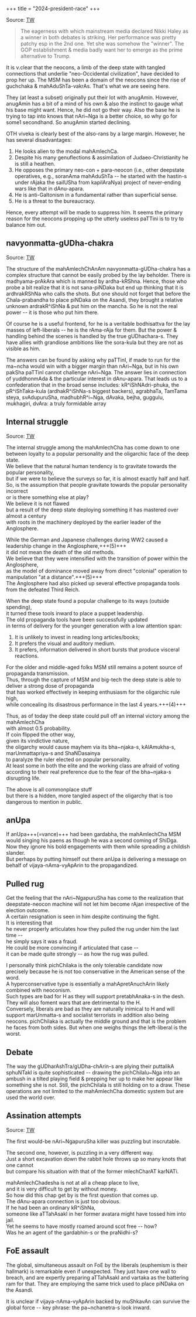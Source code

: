 +++
title = "2024-president-race"
+++

Source: [TW](https://threadreaderapp.com/thread/1708317694078959856.html)

> The eagerness with which mainstream media declared Nikki Haley as a winner in both debates is striking. Her performance was pretty patchy esp in the 2nd one. Yet she was somehow the "winner". The GOP establishment & media badly want her to emerge as the prime alternative to Trump.


It is v.clear that the neocons, a limb of the deep state with tangled connections that underlie "neo-Occidental civilization", have decided to prop her up. The MSM has been a domain of the neocons since the rise of guchchaka & mahAduShTa-vakrAs. That's what we are seeing here.

They (at least a subset) originally put their lot with anugAmin. However, anugAmin has a bit of a mind of his own & also the instinct to gauge what his base might want. Hence, he did not go their way. Also the base he is trying to tap into knows that nAri~Nga is a better choice, so why go for some1 secondhand. So anugAmin started declining. 

OTH viveka is clearly best of the also-rans by a large margin. However, he has several disadvantages: 

1. He looks alien to the modal mahAmlechCa. 
2. Despite his many genuflections & assimilation of Judaeo-Christianity he is still a heathen. 
3. He opposes the primary neo-con + para-neocon (i.e., other deepstate operatives, e.g., soranAma mahAduShTa -- he started with the hastin-s under rAjaka the sailUSha from kapilAraNya) project of never-ending wars like that in dAnu-apara. 
4. He is anti-Galtonism in a fundamental rather than superficial sense. 
5. He is a threat to the bureaucracy. 
   

Hence, every attempt will be made to suppress him. It seems the primary reason for the neocons propping up the utterly useless paTTini is to try to balance him out. 

## navyonmatta-gUDha-chakra
Source: [TW](https://threadreaderapp.com/thread/1744569283152117887.html)

The structure of the mahAmlechChAnAm navyonmatta-gUDha-chakra has a complex structure that cannot be easily probed by the lay beholder. There is madhyama-prAkAra which is manned by ardha-kRShna. Hence, those who probe a bit realize that it is not sana-piNDaka but end up thinking that it is ardhrakRShNa who calls the shots. But one should not forget that before the Chala-prabandha to place piNDaka on the Asandi, they brought a relative unknown ardrakR^iShNa & put him on the mancha. So he is not the real power -- it is those who put him there. 

Of course he is a useful frontend, for he is a veritable bodhisattva for the lay masses of left-liberals -- he is the rAma-rAja for them. But the power & handling behind the scenes is handled by the true gUDhachara-s. They have allies with grandiose ambitions like the sora-kula but they are not as visible as him. 

The answers can be found by asking why paTTinI, if made to run for the ma~ncha would win with a bigger margin than nAri~Nga, but in his own pakSha paTTinI cannot challenge nAri~Nga. The answer lies in connection of yuddhonmAda & the particular interest in dAnu-apara. That leads us to a confederation that in the broad sense includes: kR^iShNAdri-phuka, the pR^iShTaka-kula (ardhakR^iShNa-s biggest backers), agrabhaTa, TamTama steya, svAdupuruSha, madhubhR^i~Nga, dAvaka, bejha, guggulu, mukhagiri, dvAra: a truly formidable array 


## Internal struggle

Source: [TW](https://x.com/blog_supplement/status/1827378132430524716)

The internal struggle among the mahAmlechCha has come down to one between loyalty to a popular personality and the oligarchic face of the deep state.  
We believe that the natural human tendency is to gravitate towards the popular personality,  
but if we were to believe the surveys so far, it is almost exactly half and half.  
So, is the assumption that people gravitate towards the popular personality incorrect  
or is there something else at play?  
We believe it is not flawed  
but a result of the deep state deploying something it has mastered over almost a century  
with roots in the machinery deployed by the earlier leader of the Anglosphere.  

While the German and Japanese challenges during WW2 caused a leadership change in the Anglosphere,+++(5)+++  
it did not mean the death of the old methods.  
We believe that they were intensified with the transition of power within the Anglosphere,  
as the model of dominance moved away from direct "colonial" operation to manipulation "at a distance".+++(5)+++  
The Anglosphere had also picked up several effective propaganda tools from the defeated Third Reich.

When the deep state found a popular challenge to its ways (outside spending),  
it turned these tools inward to place a puppet leadership.  
The old propaganda tools have been successfully updated  
in terms of delivery for the younger generation with a low attention span:  

1. It is unlikely to invest in reading long articles/books;  
2. It prefers the visual and auditory medium. 
3. It prefers, information delivered in short bursts that produce visceral reactions. 

For the older and middle-aged folks MSM still remains a potent source of propaganda transmission.  
Thus, through the capture of MSM and big-tech the deep state is able to deliver a strong dose of propaganda  
that has worked effectively in keeping enthusiasm for the oligarchic rule high,  
while concealing its disastrous performance in the last 4 years.+++(4)+++

Thus, as of today the deep state could pull off an internal victory among the mahAmlechCha  
with almost 0.5 probability.  
If coin flipped the other way,  
given its vindictive nature,  
the oligarchy would cause mayhem via its bha~njaka-s, kAlAmukha-s, marUnmattapriya-s and ShaNDasainya  
to paralyze the ruler elected on popular personality.  
At least some in both the elite and the working class are afraid of voting according to their real preference due to the fear of the bha~njaka-s disrupting life.

The above is all commonplace stuff  
but there is a hidden, more tangled aspect of the oligarchy that is too dangerous to mention in public.

## anUpa
If anUpa+++(=vance)+++ had been gardabha, the mahAmlechCha MSM would singing his paens as though he was a second coming of ShiDga.  
Now they ignore his bold engagements with them while spreading a childish slander.  
But perhaps by putting himself out there anUpa is delivering a message on behalf of vijaya-nAma-vyApArin to the propagandized.

## Pulled rug
Get the feeling that the nAri~NgapuruSha has come to the realization that deepstate-neocon machine will not let him become rAjan irrespective of the election outcome.  
A certain resignation is seen in him despite continuing the fight.  
It is interesting that  
he never properly articulates how they pulled the rug under him the last time --  
he simply says it was a fraud.  
He could be more convincing if articulated that case --  
it can be made quite strongly -- as how the rug was pulled.

I personally think pichChilaka is the only tolerable candidate now  
precisely because he is not too conservative in the American sense of the word.  
A hyperconservative type is essentially a mahApretAnuchArin likely combined with neoconism.  
Such types are bad for H as they will support pretabhAnaka-s in the desh.  
They will also foment wars that are detrimental to the H.  
Conversely, liberals are bad as they are naturally inimical to H and will support marUnmatta-s and socialist terrorists in addition also being neocons. 
pichChilaka is actually the middle ground and that is the problem he faces from both sides. But when one weighs things the left-liberal is the worst.

## Debate
The way the gUDharAshTra/gUDha-chArin-s are plying their puttalikA sphuNTakI is quite sophisticated -- drawing the pichChilalu~Nga into an ambush in a tilted playing field & prepping her up to make her appear like something she is not. Still, the pichChilala is still holding on to a draw. These operations are not limited to the mahAmlechCha domestic system but are used the world over.

## Assination attempts

Source: [TW](https://x.com/blog_supplement/status/1837013011984449659)

The first would-be nAri~NgapuruSha killer was puzzling but inscrutable.  

The second one, however, is puzzling in a very different way.  
Just a short excavation down the rabbit hole throws up so many knots that one cannot  
but compare his situation with that of the former mlechCharAT karNATi.  

mahAmlechChadesha is not at all a cheap place to live,  
and it is very difficult to get by without money.  
So how did this chap get by is the first question that comes up.  
The dAnu-apara connection is just too obvious.  
If he had been an ordinary kR^iShNa,  
someone like aTTahAsakI in her former avatara might have tossed him into jail.  
Yet he seems to have mostly roamed around scot free -- how?  
Was he an agent of the gardabhin-s or the praNidhi-s?

## FoE assault
The global, simultaneous assault on FoE by the liberals (euphemism is their hallmark) is remarkable even if unexpected. They just have one wall to breach, and are expertly preparing aTTahAsakI and vartaka as the battering ram for that. They are employing the same trick used to place piNDaka on the Asandi. 

It is unclear if vijaya-nAma-vyApArin backed by muShkavAn can survive the global force -- key phrase: the pa~nchanetra-s look inward.

